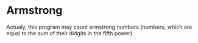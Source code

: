 # Armstrong
Actualy, this program may count armstrong numbers (numbers, which are equal to the sum of their didgits in the fifth power)
